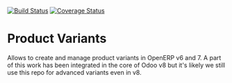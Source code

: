 [![Build Status](https://travis-ci.org/OCA/product-variant.svg?branch=6.1)](https://travis-ci.org/OCA/product-variant)
[![Coverage Status](https://coveralls.io/repos/OCA/product-variant/badge.png?branch=6.1)](https://coveralls.io/r/OCA/product-variant?branch=6.1)

Product Variants
================

Allows to create and manage product variants in OpenERP v6 and 7. A part of
this work has been integrated in the core of Odoo v8 but it's likely we still
use this repo for advanced variants even in v8.

